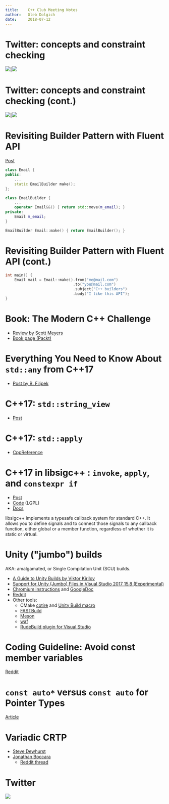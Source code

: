 ```yaml
---
title:    C++ Club Meeting Notes
author:   Gleb Dolgich
date:     2018-07-12
---
```


# Twitter: concepts and constraint checking

![](img/concepts-constraints-1.png)|![](img/concepts-constraints-2.png)

# Twitter: concepts and constraint checking (cont.)

![](img/concepts-constraints-3.png)|![](img/concepts-constraints-4.png)

# Revisiting Builder Pattern with Fluent API

[Post](http://www.riptutorial.com/cplusplus/example/30166/builder-pattern-with-fluent-api)

```cpp
class Email {
public:
    ...
    static EmailBuilder make();
};

class EmailBuilder {
    ...
    operator Email&&() { return std::move(m_email); }
private:
    Email m_email;
}

EmailBuilder Email::make() { return EmailBuilder(); }
```

# Revisiting Builder Pattern with Fluent API (cont.)

```cpp
int main() {
    Email mail = Email::make().from("me@mail.com")
                              .to("you@mail.com")
                              .subject("C++ builders")
                              .body("I like this API");
}
```

# Book: The Modern C++ Challenge

* [Review by Scott Meyers](https://scottmeyers.blogspot.com/2018/06/interesting-book-modern-c-challenge.html)
* [Book page (Packt)](https://www.packtpub.com/application-development/modern-c-challenge)

# Everything You Need to Know About `std::any` from C++17

* [Post by B. Filipek](https://www.bfilipek.com/2018/06/any.html)

# C++17: `std::string_view`

* [Post](http://www.nuonsoft.com/blog/2018/06/06/c17-stdstring_view/)

# C++17: `std::apply`

* [CppReference](http://en.cppreference.com/w/cpp/utility/apply)

# C++17 in libsigc++ : `invoke`, `apply`, and `constexpr if`

* [Post](https://www.murrayc.com/permalink/2018/04/15/c17-in-libsigc-invoke-apply-and-constexpr-if/)
* [Code](https://github.com/libsigcplusplus/libsigcplusplus) (LGPL)
* [Docs](https://libsigcplusplus.github.io/libsigcplusplus/)

libsigc++ implements a typesafe callback system for standard C++. It allows you to define signals and to connect those signals to any callback function, either global or a member function, regardless of whether it is static or virtual.

# Unity ("jumbo") builds

AKA: amalgamated, or Single Compilation Unit (SCU) builds.

* [A Guide to Unity Builds by Viktor Kirilov](http://onqtam.com/programming/2018-07-07-unity-builds/)
* [Support for Unity (Jumbo) Files in Visual Studio 2017 15.8 (Experimental)](https://blogs.msdn.microsoft.com/vcblog/2018/07/02/support-for-unity-jumbo-files-in-visual-studio-2017-15-8-experimental/)
* [Chromium instructions](https://chromium.googlesource.com/chromium/src/+/lkcr/docs/jumbo.md) and [GoogleDoc](https://docs.google.com/document/d/19jGsZxh7DX8jkAKbL1nYBa5rcByUL2EeidnYsoXfsYQ/edit)
* [Reddit](https://www.reddit.com/r/cpp/comments/8wusdi/everything_about_unity_builds_a_highly_underrated/)
* Other tools:
    * CMake [cotire](https://github.com/sakra/cotire) and [Unity Build macro](http://kecsapblog.blogspot.com/2016/03/unity-build-macro-for-cmake.html)
    * [FASTBuild](http://www.fastbuild.org/docs/functions/unity.html)
    * [Meson](http://mesonbuild.com/Unity-builds.html#unity-builds)
    * [waf](https://gitlab.com/ita1024/waf/blob/master/waflib/extras/unity.py)
    * [RudeBuild plugin for Visual Studio](https://marketplace.visualstudio.com/items?itemName=Trass3r.RudeBuild)

# Coding Guideline: Avoid const member variables

[Reddit](https://www.reddit.com/r/cpp/comments/8wbeom/coding_guideline_avoid_const_member_variables/)

# `const auto*` versus `const auto` for Pointer Types

[Article](http://www.nuonsoft.com/blog/2018/07/06/const-auto-versus-const-auto-for-pointer-types/)

# Variadic CRTP

* [Steve Dewhurst](http://stevedewhurst.com/once_weakly/once-weakly20170328/once-weakly20170328.pdf)
* [Jonathan Boccara](https://www.fluentcpp.com/2018/06/22/variadic-crtp-opt-in-for-class-features-at-compile-time/)
    * [Reddit thread](https://www.reddit.com/r/cpp/comments/8szpia/variadic_crtp_an_optin_for_class_features_at/)

# Twitter

![](img/age-bias.png)
